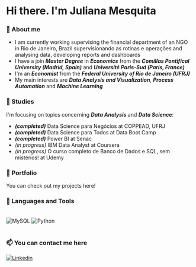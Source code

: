 # Hi there. I'm Juliana Mesquita

### 📌 About me

- I am currently working supervising the financial department of an NGO in Rio de Janeiro, Brazil supervisionando as rotinas e operações and analysing data, developing reports and dashboards
- I have a join ***Master Degree*** in ***Economics*** from the ***Comillas Pontifical University (Madrid, Spain)*** and ***Université Paris-Sud (Paris, France)***
- I'm an ***Economist*** from the ***Federal University of Rio de Janeiro (UFRJ)***
- My main interests are ***Data Analysis and Visualization***, ***Process Automation*** and ***Machine Learning***

### 🎯 Studies

I'm focusing on topics concerning ***Data Analysis*** and ***Data Science***:
  - ***(completed)*** Data Science para Negócios at COPPEAD, UFRJ
  - ***(completed)*** Data Science para Todos at Data Boot Camp
  - ***(completed)*** Power BI at Senac
  - *(in progress)* IBM Data Analyst at Coursera
  - *(in progress)* O curso completo de Banco de Dados e SQL, sem mistérios! at Udemy

### 📄 Portfolio

You can check out my projects here!

### 🔧 Languages and Tools

<div style ="display: inline_block"><br/>
  <img align="center" alt="MySQL" src="https://img.shields.io/badge/MySQL-005C84?style=for-the-badge&logo=mysql&logoColor=white" />
  <img align="center" alt="Python" src="https://img.shields.io/badge/Python-14354C?style=for-the-badge&logo=python&logoColor=white" />
</div><br/>

### 📫 You can contact me here

[![Linkedin](https://img.shields.io/badge/LinkedIn-0077B5?style=for-the-badge&logo=linkedin&logoColor=white)](https://www.linkedin.com/in/juliana-mesquita-b5049341/)


